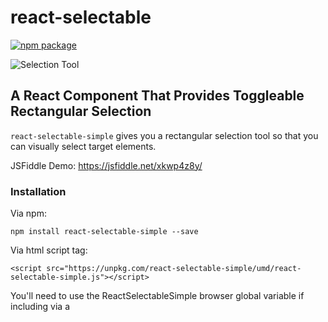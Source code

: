 # react-selectable

[![npm package][npm-badge]][npm]

![Selection Tool](https://user-images.githubusercontent.com/1297966/54699629-6568e580-4aff-11e9-8d50-b50fc8063957.png)

## A React Component That Provides Toggleable Rectangular Selection
`react-selectable-simple` gives you a rectangular selection tool so that you can visually select target elements.


JSFiddle Demo: https://jsfiddle.net/xkwp4z8y/

### Installation
Via npm:
```
npm install react-selectable-simple --save
```

Via html script tag:
```
<script src="https://unpkg.com/react-selectable-simple/umd/react-selectable-simple.js"></script>
```
You'll need to use the ReactSelectableSimple browser global variable if including via a <script> tag.

### Basic Usage
```
import React from 'react';
import ReactDOM from 'react-dom';

import Selectable from 'react-selectable-simple';

class MyComponent extends React.Component {
  constructor(props) {
  	super(props);
  	this.state = {
  	  isSelectModeOn: false,
      selected: []
  	}
  	this.toggleSelectMode = this.toggleSelectMode.bind(this);
  	this.onSelectionEnd = this.onSelectionEnd.bind(this);
    this.clearSelection = this.clearSelection.bind(this);
  }
  
  toggleSelectMode(e) {
  	this.setState({
  	  isSelectModeOn: !this.state.isSelectModeOn
  	});
  }

  clearSelection(e) {
    this.state.selected.forEach(el => {
      el.classList.remove("Selectable__item--selected");
    });
    this.setState({
      selected: []
    });
  }
  
  onSelectionEnd(selected) {
    this.setState({
      selected: selected
    }, () => {
      alert(selected.map(s => s.innerText).join(", "));
    });
	  
	}
  
  render() {
  	return (
  		<React.Fragment>
    		<button className="toggleButton" onClick={this.toggleSelectMode}>Toggle Selection Tool</button>
        <button className="clearSelectionButton" onClick={this.clearSelection}>Clear Selection</button>
    		<Selectable isSelectModeOn={this.state.isSelectModeOn} onSelectionEnd={this.onSelectionEnd}>
    		  <ul>
    		    <li className="Selectable__item">Red</li>
    		    <li className="Selectable__item">Green</li>
    		    <li className="Selectable__item">Orange</li>
    		    <li className="Selectable__item">Yellow</li>    
    		  </ul>
    		</Selectable>
    	</React.Fragment>
    );
  }
}
```

### Styles
```
import 'react-selectable-simple/lib/react-selectable-simple.css';
```
This provides some basic default styling. In short, it adds `position: relative` to the outer container, then some basic styling to the selection box itself, and a background color to the --selected state modifier on selectable items.

The default class names are listed below. The naming convention follows BEM methodology:
`.Selectable`: the container element that wraps the selection box and the selectable items
`.Selectable__item`: a selectable item
`.Selectable__selection-box`: the selection box
`.Selectable__item--selected`: state modifier to denote if an item has been selected

Take a look here: https://github.com/kwyoung11/react-selectable-simple/blob/master/src/react-selectable-simple.css

### Available Props
`isSelectModeOn`: toggles the rectangular selection tool on and off

`onSelectionEnd(selected)`: callback that returns the array of selected elements

`className`: the class for the parent container. defaults to "Selectable", or specify a different className by passing it as a prop

`selectableClassName`: the class for the target elements that you want to be selectable. defaults to "Selectable__item", or specify a different className by passing it as a prop

`selectBoxClassName`: the class for the selection box itself. defaults to "Selectable__selection-box", or specify a different className by passing it as a prop

`selectedClassName`: the class added to selected elements. defaults is "Selectable__item--selected", or specify a different className by passing it as a prop

[npm-badge]: https://img.shields.io/npm/v/react-selectable-simple.png?style=flat-square
[npm]: https://www.npmjs.org/package/react-selectable-simple
